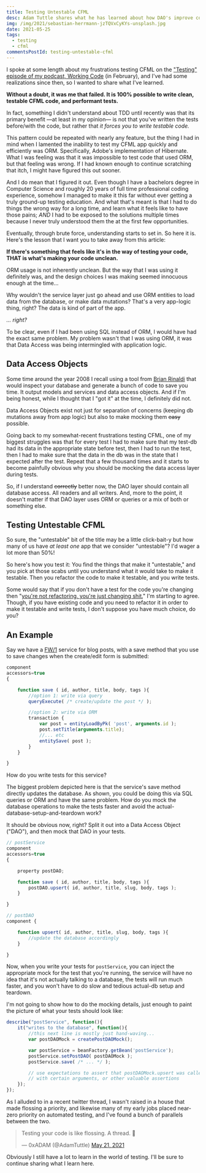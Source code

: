 ```yaml
---
title: Testing Untestable CFML
desc: Adam Tuttle shares what he has learned about how DAO's improve code testability
img: /img/2021/sebastian-herrmann-jzTQVxCyKYs-unsplash.jpg
date: 2021-05-25
tags:
  - testing
  - cfml
commentsPostId: testing-untestable-cfml
---
```


I spoke at some length about my frustrations testing CFML on the ["Testing" episode of my podcast, Working Code][wc-testing] (in February), and I've had some realizations since then, so I wanted to share what I've learned.

**Without a doubt, it was me that failed. It is 100% possible to write clean, testable CFML code, and performant tests.**

In fact, something I didn't understand about TDD until recently was that its primary benefit —at least in my opinion— is not that you've written the tests before/with the code, but rather that _it forces you to write testable code._

This pattern could be repeated with nearly any feature, but the thing I had in mind when I lamented the inability to test my CFML app quickly and efficiently was ORM. Specifically, Adobe's implementation of Hibernate. What I was feeling was that it was impossible to test code that used ORM, but that feeling was wrong. If I had known enough to continue scratching that itch, I might have figured this out sooner.

And I do mean that I figured it out. Even though I have a bachelors degree in Computer Science and roughly 20 years of full time professional coding experience, somehow I managed to make it this far without ever getting a truly ground-up testing education. And what that's meant is that I had to do things the wrong way for a long time, and learn what it feels like to have those pains; _AND_ I had to be exposed to the solutions multiple times because I never truly understood them the at the first few opportunities.

Eventually, through brute force, understanding starts to set in. So here it is. Here's the lesson that I want you to take away from this article:

**If there's something that feels like it's in the way of testing your code, THAT is what's making your code unclean.**

ORM usage is not inherently unclean. But the way that I was using it definitely was, and the design choices I was making seemed innocuous enough at the time...

Why wouldn't the service layer just go ahead and use ORM entities to load data from the database, or make data mutations? That's a very app-logic thing, right? The data is kind of part of the app.

_... right?_

To be clear, even if I had been using SQL instead of ORM, I would have had the exact same problem. My problem wasn't that I was using ORM, it was that Data Access was being intermingled with application logic.

## Data Access Objects

Some time around the year 2008 I recall using a tool from [Brian Rinaldi][br] that would inspect your database and generate a bunch of code to save you time. It output models and services and data access objects. And if I'm being honest, while I thought that I "got it" at the time, I definitely did not.

Data Access Objects exist not just for separation of concerns (keeping db mutations away from app logic) but also to make mocking them ~~easy~~ possible.

Going back to my somewhat-recent frustrations testing CFML, one of my biggest struggles was that for every test I had to make sure that my test-db had its data in the appropriate state before test, then I had to run the test, then I had to make sure that the data in the db was in the state that I expected after the test. Repeat that a few thousand times and it starts to become painfully obvious why you should be mocking the data access layer during tests.

So, if I understand ~~correctly~~ better now, the DAO layer should contain all database access. All readers and all writers. And, more to the point, it doesn't matter if that DAO layer uses ORM or queries or a mix of both or something else.

## Testing Untestable CFML

So sure, the "untestable" bit of the title may be a little click-bait-y but how many of us have _at least one_ app that we consider "untestable"? I'd wager a lot more than 50%!

So here's how you test it: You find the things that make it "untestable," and you pick at those scabs until you understand what it would take to make it testable. Then you refactor the code to make it testable, and you write tests.

Some would say that if you don't have a test for the code you're changing then "[you're not refactoring, you're just changing shit.][changingshit]" I'm starting to agree. Though, if you have existing code and you need to refactor it in order to make it testable and write tests, I don't suppose you have much choice, do you?

## An Example

Say we have a [FW/1][fw1] service for blog posts, with a save method that you use to save changes when the create/edit form is submitted:

```js
component
accessors=true
{

	function save ( id, author, title, body, tags ){
		//option 1: write via query
		queryExecute( /* create/update the post */ );

		//option 2: write via ORM
		transaction {
			var post = entityLoadByPk( 'post', arguments.id );
			post.setTitle(arguments.title);
			//... etc
			entitySave( post );
		}
	}

}
```

How do you write tests for this service?

The biggest problem depicted here is that the service's save method directly updates the database. As shown, you could be doing this via SQL queries or ORM and have the same problem. How do you mock the database operations to make the tests faster and avoid the actual-database-setup-and-teardown work?

It should be obvious now, right? Split it out into a Data Access Object ("DAO"), and then mock that DAO in your tests.

```js
// postService
component
accessors=true
{

	property postDAO;

	function save ( id, author, title, body, tags ){
		postDAO.upsert( id, author, title, slug, body, tags );
	}

}

// postDAO
component {

	function upsert( id, author, title, slug, body, tags ){
		//update the database accordingly
	}

}
```

Now, when you write your tests for `postService`, you can inject the appropriate mock for the test that you're running, the service will have no idea that it's not actually talking to a database, the tests will run much faster, and you won't have to do slow and tedious actual-db setup and teardown.

I'm not going to show how to do the mocking details, just enough to paint the picture of what your tests should look like:

```js
describe("postService", function(){
	it("writes to the database", function(){
		//this next line is mostly just hand-waving...
		var postDAOMock = createPostDAOMock();

		var postService = beanFactory.getBean('postService');
		postService.setPostDAO( postDAOMock );
		postService.save( /* ... */ );

		// use expectations to assert that postDAOMock.upsert was called
		// with certain arguments, or other valuable assertions
	});
});
```

As I alluded to in a recent twitter thread, I wasn't raised in a house that made flossing a priority, and likewise many of my early jobs placed near-zero priority on automated testing, and I've found a bunch of parallels between the two.

<blockquote class="twitter-tweet"><p lang="en" dir="ltr">Testing your code is like flossing. A thread. 🧵</p>&mdash; 0xADAM (@AdamTuttle) <a href="https://twitter.com/AdamTuttle/status/1395750563078365188?ref_src=twsrc%5Etfw">May 21, 2021</a></blockquote> <script async src="https://platform.twitter.com/widgets.js" charset="utf-8"></script>

Obviously I still have a lot to learn in the world of testing. I'll be sure to continue sharing what I learn here.

[wc-testing]: https://workingcode.dev/episodes/009-testing/
[changingshit]: http://hamletdarcy.blogspot.com/2009/06/forgotten-refactorings.html
[br]: https://remotesynthesis.com
[fw1]: https://framework-one.github.io
